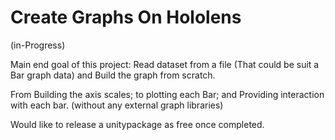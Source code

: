# Create Graphs On Hololens
 (in-Progress)

Main end goal of this project: Read dataset from a file (That could be suit a Bar graph data) and Build the graph from scratch.

From Building the axis scales; to plotting each Bar; and Providing interaction with each bar.
(without any external graph libraries)

Would like to release a unitypackage as free once completed.